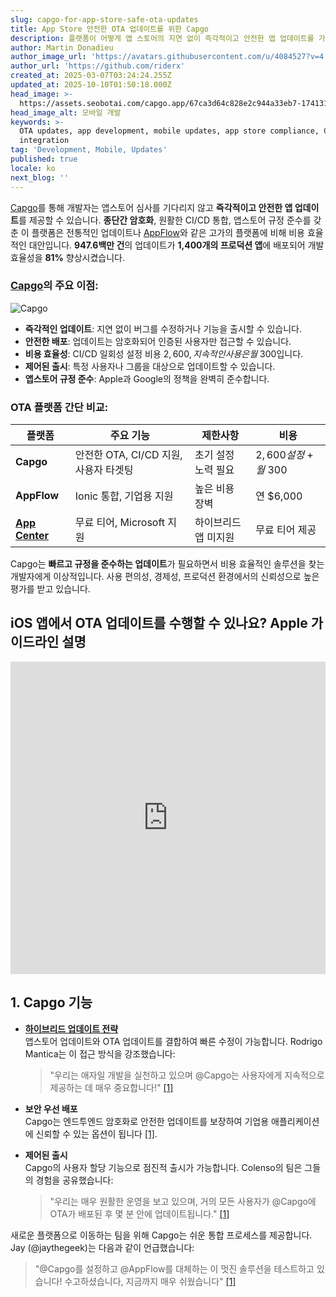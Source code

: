 ```yaml
---
slug: capgo-for-app-store-safe-ota-updates
title: App Store 안전한 OTA 업데이트를 위한 Capgo
description: 플랫폼이 어떻게 앱 스토어의 지연 없이 즉각적이고 안전한 앱 업데이트를 가능하게 하여 개발 효율성과 규정 준수를 향상시키는지 알아보세요.
author: Martin Donadieu
author_image_url: 'https://avatars.githubusercontent.com/u/4084527?v=4'
author_url: 'https://github.com/riderx'
created_at: 2025-03-07T03:24:24.255Z
updated_at: 2025-10-10T01:50:18.000Z
head_image: >-
  https://assets.seobotai.com/capgo.app/67ca3d64c828e2c944a33eb7-1741317877632.jpg
head_image_alt: 모바일 개발
keywords: >-
  OTA updates, app development, mobile updates, app store compliance, CI/CD
  integration
tag: 'Development, Mobile, Updates'
published: true
locale: ko
next_blog: ''
---
```

[Capgo](https://capgo.app/)를 통해 개발자는 앱스토어 심사를 기다리지 않고 **즉각적이고 안전한 앱 업데이트**를 제공할 수 있습니다. **종단간 암호화**, 원활한 CI/CD 통합, 앱스토어 규정 준수를 갖춘 이 플랫폼은 전통적인 업데이트나 [AppFlow](https://ionic.io/appflow)와 같은 고가의 플랫폼에 비해 비용 효율적인 대안입니다. **947.6백만 건**의 업데이트가 **1,400개의 프로덕션 앱**에 배포되어 개발 효율성을 **81%** 향상시켰습니다.

### [Capgo](https://capgo.app/)의 주요 이점:

![Capgo](https://mars-images.imgix.net/seobot/screenshots/capgo.app-26aea05b7e2e737b790a9becb40f7bc5-2025-03-07.jpg?auto=compress)

-   **즉각적인 업데이트**: 지연 없이 버그를 수정하거나 기능을 출시할 수 있습니다.
-   **안전한 배포**: 업데이트는 암호화되어 인증된 사용자만 접근할 수 있습니다.
-   **비용 효율성**: CI/CD 일회성 설정 비용 $2,600, 지속적인 사용은 월 ~$300입니다.
-   **제어된 출시**: 특정 사용자나 그룹을 대상으로 업데이트할 수 있습니다.
-   **앱스토어 규정 준수**: Apple과 Google의 정책을 완벽히 준수합니다.

### OTA 플랫폼 간단 비교:

| 플랫폼 | 주요 기능 | 제한사항 | 비용 |
| --- | --- | --- | --- |
| **Capgo** | 안전한 OTA, CI/CD 지원, 사용자 타겟팅 | 초기 설정 노력 필요 | $2,600 설정 + 월 ~$300 |
| **AppFlow** | Ionic 통합, 기업용 지원 | 높은 비용 장벽 | 연 $6,000 |
| **[App Center](https://visualstudio.microsoft.com/app-center/)** | 무료 티어, Microsoft 지원 | 하이브리드 앱 미지원 | 무료 티어 제공 |

Capgo는 **빠르고 규정을 준수하는 업데이트**가 필요하면서 비용 효율적인 솔루션을 찾는 개발자에게 이상적입니다. 사용 편의성, 경제성, 프로덕션 환경에서의 신뢰성으로 높은 평가를 받고 있습니다.

## iOS 앱에서 OTA 업데이트를 수행할 수 있나요? Apple 가이드라인 설명

<iframe src="https://www.youtube.com/embed/aBZDJI6xQJg" aria-label="YouTube video player" frameborder="0" allow="accelerometer; autoplay; clipboard-write; encrypted-media; gyroscope; picture-in-picture; web-share" referrerpolicy="strict-origin-when-cross-origin" style="width: 100%; height: 500px;" allowfullscreen></iframe>

## 1. Capgo 기능

-   **[하이브리드 업데이트 전략](https://capgo.app/docs/plugin/cloud-mode/hybrid-update/)**  
    앱스토어 업데이트와 OTA 업데이트를 결합하여 빠른 수정이 가능합니다. Rodrigo Mantica는 이 접근 방식을 강조했습니다:
    
    > "우리는 애자일 개발을 실천하고 있으며 @Capgo는 사용자에게 지속적으로 제공하는 데 매우 중요합니다!" [\[1\]](https://capgo.app/)
    
-   **보안 우선 배포**  
    Capgo는 엔드투엔드 암호화로 안전한 업데이트를 보장하여 기업용 애플리케이션에 신뢰할 수 있는 옵션이 됩니다 [\[1\]](https://capgo.app/).
    
-   **제어된 출시**  
    Capgo의 사용자 할당 기능으로 점진적 출시가 가능합니다. Colenso의 팀은 그들의 경험을 공유했습니다:
    
    > "우리는 매우 원활한 운영을 보고 있으며, 거의 모든 사용자가 @Capgo에 OTA가 배포된 후 몇 분 안에 업데이트됩니다." [\[1\]](https://capgo.app/)
    

새로운 플랫폼으로 이동하는 팀을 위해 Capgo는 쉬운 통합 프로세스를 제공합니다. Jay (@jaythegeek)는 다음과 같이 언급했습니다:

> "@Capgo를 설정하고 @AppFlow를 대체하는 이 멋진 솔루션을 테스트하고 있습니다! 수고하셨습니다, 지금까지 매우 쉬웠습니다" [\[1\]](https://capgo.app/)
